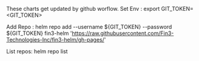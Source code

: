 These charts get updated by github worflow.
Set Env : export GIT_TOKEN=<GIT_TOKEN>

Add Repo : helm repo add --username ${GIT_TOKEN} --password ${GIT_TOKEN} fin3-helm 'https://raw.githubusercontent.com/Fin3-Technologies-Inc/fin3-helm/gh-pages/'

List repos: helm repo list
